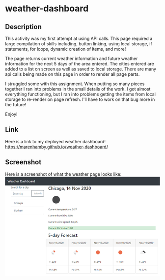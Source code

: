 # weather-dashboard

## Description

This activity was my first attempt at using API calls. This page required a large compilation of skills including, button linking, using local storage, if statements, for loops, dynamic creation of items, and more! 

The page returns current weather information and future weather information for the next 5 days of the area entered. The cities entered are added to a list on screen as well as saved to local storage. There are many api calls being made on this page in order to render all page parts.


I struggled some with this assignment. When putting so many pieces together I ran into problems in the small details of the work. I got almost everything functioning, but I ran into problems getting the items from local storage to re-render on page refresh. I'll have to work on that bug more in the future!

Enjoy!

## Link
Here is a link to my deployed weather dashboard!
https://marenhamby.github.io/weather-dashboard/

## Screenshot
Here is a screenshot of what the weather page looks like:
![weather page](.\assets\weather-page.PNG)